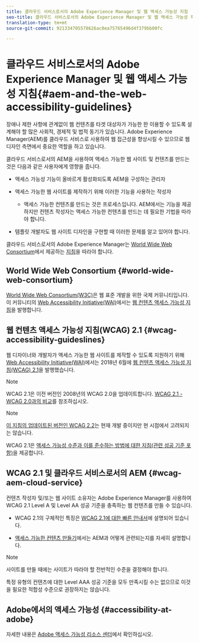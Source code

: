 ```yaml
---
title: 클라우드 서비스로서의 Adobe Experience Manager 및 웹 액세스 가능성 지침
seo-title: 클라우드 서비스로서의 Adobe Experience Manager 및 웹 액세스 가능성 지침
translation-type: tm+mt
source-git-commit: 921334705578626ac0ea75765496d4f379bb00fc

---
```



# 클라우드 서비스로서의 Adobe Experience Manager 및 웹 액세스 가능성 지침{#aem-and-the-web-accessibility-guidelines}

장애나 제한 사항에 관계없이 웹 컨텐츠를 타겟 대상자가 가능한 한 이용할 수 있도록 설계해야 할 많은 사회적, 경제적 및 법적 동기가 있습니다. Adobe Experience Manager(AEM)를 클라우드 서비스로 사용하여 웹 접근성을 향상시킬 수 있으므로 웹 디자인 측면에서 중요한 역할을 하고 있습니다.

클라우드 서비스로서의 AEM을 사용하여 액세스 가능한 웹 사이트 및 컨텐츠를 만드는 것은 다음과 같은 사용자에게 영향을 줍니다.

* 액세스 가능성 기능이 올바르게 활성화되도록 AEM을 구성하는 관리자

* 액세스 가능한 웹 사이트를 제작하기 위해 이러한 기능을 사용하는 작성자

   * 액세스 가능한 컨텐츠를 만드는 것은 프로세스입니다. AEM에서는 기능을 제공하지만 컨텐츠 작성자는 액세스 가능한 컨텐츠를 만드는 데 필요한 기법을 따라야 합니다.

* 템플릿 개발자도 웹 사이트 디자인을 구현할 때 이러한 문제를 알고 있어야 합니다.

클라우드 서비스로서의 Adobe Experience Manager는  [World Wide Web Consortium](#world-wide-web-consortium)에서 제공하는 [지침](#wcag-accessibility-guideslines)을 따라야 합니다.

## World Wide Web Consortium {#world-wide-web-consortium}

[World Wide Web Consortium(W3C)](https://www.w3.org/)은 웹 표준 개발을 위한 국제 커뮤니티입니다. 이 커뮤니티의 [Web Accessibility Initiative(WAI)](https://www.w3.org/WAI/)에서는 [웹 컨텐츠 액세스 가능성 지침](#wcag-accessibility-guidelines)을 발행합니다.

## 웹 컨텐츠 액세스 가능성 지침(WCAG) 2.1 {#wcag-accessibility-guideslines}

웹 디자이너와 개발자가 액세스 가능한 웹 사이트를 제작할 수 있도록 지원하기 위해 [Web Accessibility Initiative(WAI)](https://www.w3.org/WAI/)에서는 2018년 6월에 [웹 컨텐츠 액세스 가능성 지침(WCAG) 2.1](https://www.w3.org/TR/WCAG/)을 발행했습니다.

>[!NOTE]
> 
> WCAG 2.1은 이전 버전인 2008년의 WCAG 2.0을 업데이트합니다. [WCAG 2.1 - WCAG 2.0과의 비교](https://www.w3.org/TR/WCAG21/#comparison-with-wcag-2-0)를 참조하십시오.

>[!NOTE]
> 
>[이 지침의 업데이트된 버전인 WCAG 2.2](https://www.w3.org/TR/WCAG22/)는 현재 개발 중이지만 현 시점에서 고려되지는 않습니다.


WCAG 2.1은 [액세스 가능성 수준과 이를 준수하는 방법에 대한 지침(관련 성공 기준 포함)](https://www.w3.org/TR/WCAG/#conformance)을 제공합니다.

## WCAG 2.1 및 클라우드 서비스로서의 AEM {#wcag-aem-cloud-service}

컨텐츠 작성자 및/또는 웹 사이트 소유자는 Adobe Experience Manager를 사용하여 WCAG 2.1 Level A 및 Level AA 성공 기준을 충족하는 웹 컨텐츠를 만들 수 있습니다.

* WCAG 2.1의 구체적인 특징은 [WCAG 2.1에 대한 빠른 안내서](/help/onboarding/accessibility/quick-guide-wcag.md)에 설명되어 있습니다.

* [액세스 가능한 컨텐츠 만들기](/help/sites-cloud/authoring/fundamentals/accessible-content.md)에서는 AEM과 어떻게 관련되는지를 자세히 설명합니다.

>[!NOTE]
> 
>사이트를 만들 때에는 사이트가 따라야 할 전반적인 수준을 결정해야 합니다.
>
>특정 유형의 컨텐츠에 대한 Level AAA 성공 기준을 모두 만족시킬 수는 없으므로 이것을 필요한 적합성 수준으로 권장하지는 않습니다.

<!--
* [Configuring the Rich Text Editor for Producing Accessible Sites](/help/sites-administering/rte-accessible-content.md)
  Guidelines on how administrators can configure AEM for producing accessible content.
-->

<!--
* [Creating Accessible Adaptive Forms](/help/forms/using/creating-accessible-adaptive-forms.md)
  Adobe Experience Manager (AEM) includes a number of features and capabilities that enhance the usability of adaptive forms for users with different abilities. The solution also assists form authors in creating accessible adaptive forms.
-->

## Adobe에서의 액세스 가능성 {#accessibility-at-adobe}

자세한 내용은 [Adobe 액세스 가능성 리소스 센터](https://www.adobe.com/accessibility/)에서 확인하십시오.


